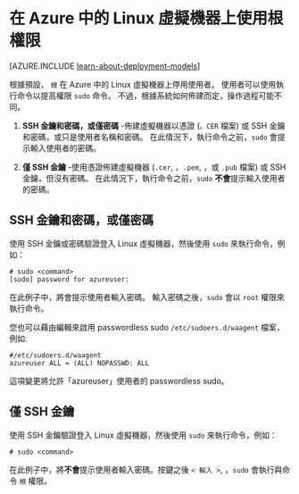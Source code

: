 <properties 
    pageTitle="在 Linux 虛擬機器上使用根權限 | Microsoft Azure" 
    description="了解如何在 Azure 中的 Linux 虛擬機器上使用根權限。" 
    services="virtual-machines" 
    documentationCenter="" 
    authors="szarkos" 
    manager="timlt" 
    editor=""
    tags="azure-service-management,azure-resource-manager" />

<tags 
    ms.service="virtual-machines" 
    ms.workload="infrastructure-services" 
    ms.tgt_pltfrm="vm-linux" 
    ms.devlang="na" 
    ms.topic="article" 
    ms.date="07/29/2015" 
    ms.author="szark"/>



# 在 Azure 中的 Linux 虛擬機器上使用根權限

[AZURE.INCLUDE [learn-about-deployment-models](../../includes/learn-about-deployment-models-both-include.md)]

根據預設， `根` 在 Azure 中的 Linux 虛擬機器上停用使用者。 使用者可以使用執行命令以提高權限 `sudo` 命令。 不過，根據系統如何佈建而定，操作過程可能不同。

1. **SSH 金鑰和密碼，或僅密碼** -佈建虛擬機器以憑證 (`。CER` 檔案) 或 SSH 金鑰和密碼，或只是使用者名稱和密碼。 在此情況下，執行命令之前，`sudo` 會提示輸入使用者的密碼。

2. **僅 SSH 金鑰** -使用憑證佈建虛擬機器 (`.cer`, ，`.pem`, ，或 `.pub` 檔案) 或 SSH 金鑰，但沒有密碼。 在此情況下，執行命令之前，`sudo` **不會**提示輸入使用者的密碼。


## SSH 金鑰和密碼，或僅密碼

使用 SSH 金鑰或密碼驗證登入 Linux 虛擬機器，然後使用 `sudo` 來執行命令，例如：

    # sudo <command>
    [sudo] password for azureuser:

在此例子中，將會提示使用者輸入密碼。 輸入密碼之後，`sudo` 會以 `root` 權限來執行命令。

您也可以藉由編輯來啟用 passwordless sudo `/etc/sudoers.d/waagent` 檔案，例如:

    #/etc/sudoers.d/waagent
    azureuser ALL = (ALL) NOPASSWD: ALL

這項變更將允許「azureuser」使用者的 passwordless sudo。

## 僅 SSH 金鑰

使用 SSH 金鑰驗證登入 Linux 虛擬機器，然後使用 `sudo` 來執行命令，例如：

    # sudo <command>

在此例子中，將**不會**提示使用者輸入密碼。按鍵之後 `< 輸入 >`, ，`sudo` 會執行與命令 `根` 權限。







